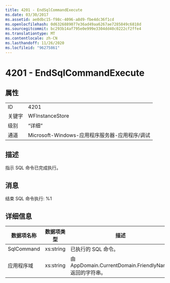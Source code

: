 ```yaml
---
title: 4201 - EndSqlCommandExecute
ms.date: 03/30/2017
ms.assetid: ae0dbc15-f98c-4096-a8d9-fbe4dc36f1cd
ms.openlocfilehash: 0d6326889077e36ad49aa6267ae7285849c6818d
ms.sourcegitcommit: bc293b14af795e0e999e3304dd40c0222cf2ffe4
ms.translationtype: MT
ms.contentlocale: zh-CN
ms.lasthandoff: 11/26/2020
ms.locfileid: "96275861"
---
```

# <a name="4201---endsqlcommandexecute"></a>4201 - EndSqlCommandExecute

## <a name="properties"></a>属性  
  
|||  
|-|-|  
|ID|4201|  
|关键字|WFInstanceStore|  
|级别|“详细”|  
|通道|Microsoft-Windows-应用程序服务器-应用程序/调试|  
  
## <a name="description"></a>描述  

 指示 SQL 命令已完成执行。  
  
## <a name="message"></a>消息  

 结束 SQL 命令执行: %1  
  
## <a name="details"></a>详细信息  
  
|数据项名称|数据项类型|描述|  
|--------------------|--------------------|-----------------|  
|SqlCommand|xs:string|已执行的 SQL 命令。|  
|应用程序域|xs:string|由 AppDomain.CurrentDomain.FriendlyName 返回的字符串。|

